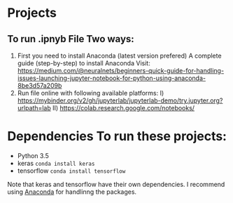 # Projects
## To run .ipnyb File Two ways:
1) First you need to install Anaconda (latest version prefered)
    A complete guide (step-by-step) to install Anaconda Visit: https://medium.com/@neuralnets/beginners-quick-guide-for-handling-issues-launching-jupyter-notebook-for-python-using-anaconda-8be3d57a209b
2) Run file online with following available platforms:
    I) https://mybinder.org/v2/gh/jupyterlab/jupyterlab-demo/try.jupyter.org?urlpath=lab
    II) https://colab.research.google.com/notebooks/

# Dependencies To run these projects:
- Python 3.5
- keras `conda install keras`
- tensorflow `conda install tensorflow`

Note that keras and tensorflow have their own dependencies. I recommend using [Anaconda](https://www.anaconda.com/) for handlinng the packages.
